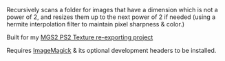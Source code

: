 Recursively scans a folder for images that have a dimension which is not a power of 2, and resizes them up to the next power of 2 if needed (using a hermite interpolation filter to maintain pixel sharpness & color.)

Built for my [MGS2 PS2 Texture re-exporting project](https://github.com/dotlessone/MGS2-PS2-Textures)

Requires [ImageMagick](https://imagemagick.org/) & its optional development headers to be installed.
